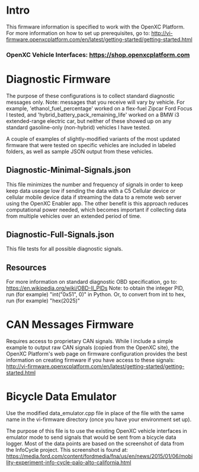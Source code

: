 # Intro
This firmware information is specified to work with the OpenXC Platform. For more information on how to set up prerequisites, go to: http://vi-firmware.openxcplatform.com/en/latest/getting-started/getting-started.html

### OpenXC Vehicle Interfaces: https://shop.openxcplatform.com

# Diagnostic Firmware
The purpose of these configurations is to collect standard diagnostic messages only. Note: messages that you receive will vary by vehicle. For example, 'ethanol_fuel_percentage' worked on a flex-fuel Zipcar Ford Focus I tested, and 'hybrid_battery_pack_remaining_life' worked on a BMW i3 extended-range electric car, but neither of these showed up on any standard gasoline-only (non-hybrid) vehicles I have tested. 

A couple of examples of slightly-modified variants of the most updated firmware that were tested on specific vehicles are included in labeled folders, as well as sample JSON output from these vehicles.

## Diagnostic-Minimal-Signals.json
This file minimizes the number and frequency of signals in order to keep keep data useage low if sending the data with a C5 Cellular device or cellular mobile device data if streaming the data to a remote web server using the OpenXC Enabler app. The other benefit is this approach reduces computational power needed, which becomes important if collecting data from multiple vehicles over an extended period of time. 

## Diagnostic-Full-Signals.json
This file tests for all possible diagnostic signals. 

## Resources
For more information on standard diagnostic OBD specification, go to: https://en.wikipedia.org/wiki/OBD-II_PIDs
Note: to obtain the integer PID, run (for example) "int("0x51", 0)" in Python. Or, to convert from int to hex, run (for example) "hex(2025)"

# CAN Messages Firmware
Requires access to proprietary CAN signals. While I include a simple example to output raw CAN signals (copied from the OpenXC site), the OpenXC Platform's web page on firmware configuration provides the best information on creating firmware if you have access to these signals: http://vi-firmware.openxcplatform.com/en/latest/getting-started/getting-started.html

# Bicycle Data Emulator
Use the modified data_emulator.cpp file in place of the file with the same name in the vi-firmware directory (once you have your environment set up). 

The purpose of this file is to use the existing OpenXC vehicle interfaces in emulator mode to send signals that would be sent from a bicycle data logger. Most of the data points are based on the screenshot of data from the InfoCycle project. This screenshot is found at: https://media.ford.com/content/fordmedia/fna/us/en/news/2015/01/06/mobility-experiment-info-cycle-palo-alto-california.html

